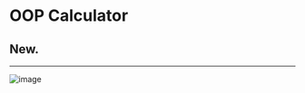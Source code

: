 # OOP Calculator

## New.
------
![image](https://github.com/Bondesvick/OOP_Calculator/blob/master/calc.png?raw=true)
